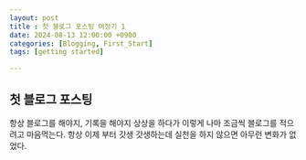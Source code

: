 ```yaml
---
layout: post
title : 첫 블로그 포스팅 여정기 1
date: 2024-08-13 12:00:00 +0900
categories: [Blogging, First_Start]
tags: [getting started]

---
```


## 첫 블로그 포스팅

항상 블로그를 해야지, 기록을 해야지 상상을 하다가 이렇게 나마 조금씩 블로그를 적으려고 마음먹는다. 항상 이제 부터 갓생 갓생하는데 실천을 하지 않으면 아무런 변화가 없었다.